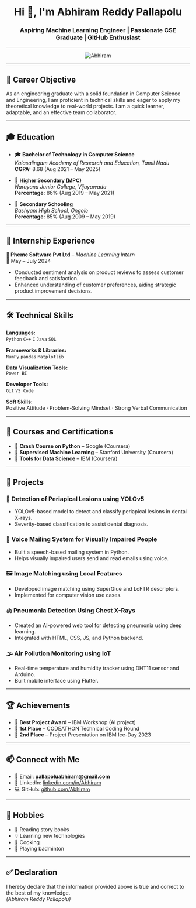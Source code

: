 <h1 align="center">Hi 👋, I'm Abhiram Reddy Pallapolu</h1>
<h3 align="center">Aspiring Machine Learning Engineer | Passionate CSE Graduate | GitHub Enthusiast</h3>

---

<p align="center">
  <img src="https://komarev.com/ghpvc/?username=Abhiram&label=Profile%20views&color=0e75b6&style=flat" alt="Abhiram" />
</p>

---

## 🎯 Career Objective

As an engineering graduate with a solid foundation in Computer Science and Engineering, I am proficient in technical skills and eager to apply my theoretical knowledge to real-world projects. I am a quick learner, adaptable, and an effective team collaborator.

---

## 🎓 Education

- 🎓 **Bachelor of Technology in Computer Science**  
  *Kalasalingam Academy of Research and Education, Tamil Nadu*  
  **CGPA:** 8.68 (Aug 2021 – May 2025)

- 🏫 **Higher Secondary (MPC)**  
  *Narayana Junior College, Vijayawada*  
  **Percentage:** 86% (Aug 2019 – May 2021)

- 🏫 **Secondary Schooling**  
  *Bashyam High School, Ongole*  
  **Percentage:** 85% (Aug 2009 – May 2019)

---

## 💼 Internship Experience

**🔹 Pheme Software Pvt Ltd** – *Machine Learning Intern*  
📅 May – July 2024  
- Conducted sentiment analysis on product reviews to assess customer feedback and satisfaction.  
- Enhanced understanding of customer preferences, aiding strategic product improvement decisions.

---

## 🛠️ Technical Skills

**Languages:**  
`Python` `C++` `C` `Java` `SQL`  

**Frameworks & Libraries:**  
`NumPy` `pandas` `Matplotlib`

**Data Visualization Tools:**  
`Power BI`

**Developer Tools:**  
`Git` `VS Code`

**Soft Skills:**  
Positive Attitude · Problem-Solving Mindset · Strong Verbal Communication

---

## 🧪 Courses and Certifications

- 📘 **Crash Course on Python** – Google (Coursera)  
- 📘 **Supervised Machine Learning** – Stanford University (Coursera)  
- 📘 **Tools for Data Science** – IBM (Coursera)

---

## 🚀 Projects

### 🔬 Detection of Periapical Lesions using YOLOv5
- YOLOv5-based model to detect and classify periapical lesions in dental X-rays.
- Severity-based classification to assist dental diagnosis.

### 📢 Voice Mailing System for Visually Impaired People
- Built a speech-based mailing system in Python.
- Helps visually impaired users send and read emails using voice.

### 🖼️ Image Matching using Local Features
- Developed image matching using SuperGlue and LoFTR descriptors.
- Implemented for computer vision use cases.

### 🫁 Pneumonia Detection Using Chest X-Rays
- Created an AI-powered web tool for detecting pneumonia using deep learning.
- Integrated with HTML, CSS, JS, and Python backend.

### 🌫️ Air Pollution Monitoring using IoT
- Real-time temperature and humidity tracker using DHT11 sensor and Arduino.
- Built mobile interface using Flutter.

---

## 🏆 Achievements

- 🥇 **Best Project Award** – IBM Workshop (AI project)
- 🥇 **1st Place** – CODEATHON Technical Coding Round
- 🥈 **2nd Place** – Project Presentation on IBM Ice-Day 2023

---

## 📫 Connect with Me

- 📧 Email: **pallapoluabhiram@gmail.com**  
- 🔗 LinkedIn: [linkedin.com/in/Abhiram](https://linkedin.com/in/Abhiram)  
- 💻 GitHub: [github.com/Abhiram](https://github.com/Abhiram)  

---

## 🧠 Hobbies

- 📖 Reading story books  
- 💡 Learning new technologies  
- 🍳 Cooking  
- 🏸 Playing badminton

---

## ✅ Declaration

I hereby declare that the information provided above is true and correct to the best of my knowledge.  
*(Abhiram Reddy Pallapolu)*

